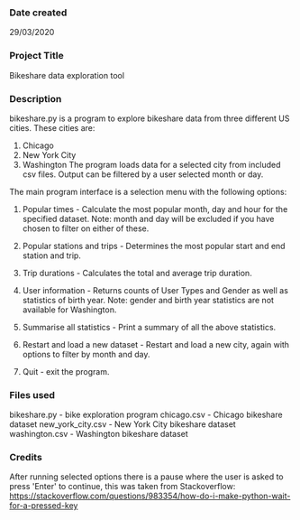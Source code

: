 ### Date created
29/03/2020

### Project Title
Bikeshare data exploration tool

### Description
bikeshare.py is a program to explore bikeshare data from three different US cities. These cities are:
1. Chicago
2. New York City
3. Washington
The program loads data for a selected city from included csv files. Output can be filtered by a user selected month or day.

The main program interface is a selection menu with the following options:

1. Popular times - Calculate the most popular month, day and hour for the
specified dataset. Note: month and day will be excluded if you have chosen
to filter on either of these.

2. Popular stations and trips - Determines the most popular start and end
station and trip.

3. Trip durations - Calculates the total and average trip duration.

4. User information - Returns counts of User Types and Gender as well as statistics of birth year. Note: gender and birth year statistics are not
available for Washington.

5. Summarise all statistics - Print a summary of all the above statistics.

6. Restart and load a new dataset - Restart and load a new city, again with options to filter by month and day.

7. Quit - exit the program.

### Files used
bikeshare.py - bike exploration program
chicago.csv - Chicago bikeshare dataset
new_york_city.csv - New York City bikeshare dataset
washington.csv - Washington bikeshare dataset

### Credits
After running selected options there is a pause where the user is asked to
press 'Enter' to continue, this was taken from Stackoverflow:
https://stackoverflow.com/questions/983354/how-do-i-make-python-wait-for-a-pressed-key
